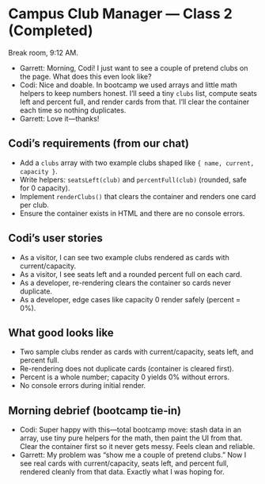# Campus Club Manager — Class 2 (Completed)

Break room, 9:12 AM.

- Garrett: Morning, Codi! I just want to see a couple of pretend clubs on the page. What does this even look like?
- Codi: Nice and doable. In bootcamp we used arrays and little math helpers to keep numbers honest. I’ll seed a tiny `clubs` list, compute seats left and percent full, and render cards from that. I’ll clear the container each time so nothing duplicates.
- Garrett: Love it—thanks!

## Codi’s requirements (from our chat)

- Add a `clubs` array with two example clubs shaped like `{ name, current, capacity }`.
- Write helpers: `seatsLeft(club)` and `percentFull(club)` (rounded, safe for 0 capacity).
- Implement `renderClubs()` that clears the container and renders one card per club.
- Ensure the container exists in HTML and there are no console errors.

## Codi’s user stories

- As a visitor, I can see two example clubs rendered as cards with current/capacity.
- As a visitor, I see seats left and a rounded percent full on each card.
- As a developer, re-rendering clears the container so cards never duplicate.
- As a developer, edge cases like capacity 0 render safely (percent = 0%).

## What good looks like

- Two sample clubs render as cards with current/capacity, seats left, and percent full.
- Re-rendering does not duplicate cards (container is cleared first).
- Percent is a whole number; capacity 0 yields 0% without errors.
- No console errors during initial render.

## Morning debrief (bootcamp tie‑in)

- Codi: Super happy with this—total bootcamp move: stash data in an array, use tiny pure helpers for the math, then paint the UI from that. Clear the container first so it never gets messy. Feels clean and reliable.
- Garrett: My problem was “show me a couple of pretend clubs.” Now I see real cards with current/capacity, seats left, and percent full, rendered cleanly from that data. Exactly what I was hoping for.
